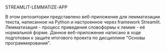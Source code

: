 STREAMLIT-LEMMATIZE-APP

В этом репозитории представлено веб-приложение для лемматизации текста, написанное на Python и настроенное через framework Streamlit.
Лемматизация - процесс приведения словоформы к лемме - её нормальной форме.
Данное веб-приложение написано в ходе подготовки к защите итогового проекта по дисциплине "Основы программирования".

